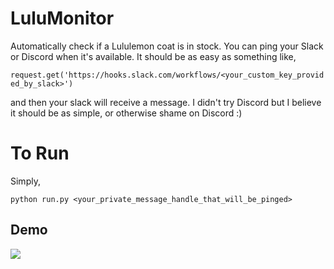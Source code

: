 # LuluMonitor
Automatically check if a Lululemon coat is in stock. You can ping your Slack or Discord when it's available. It should be as easy as something like,

```request.get('https://hooks.slack.com/workflows/<your_custom_key_provided_by_slack>')``` 

and then your slack will receive a message. I didn't try Discord but I believe it should be as simple, or otherwise shame on Discord :)

# To Run
Simply,

`python run.py <your_private_message_handle_that_will_be_pinged>`

## Demo
![](https://github.com/maohuaw/LuluMonitor/blob/main/demo.gif)

